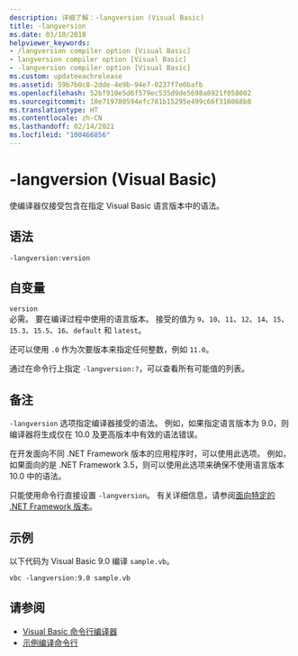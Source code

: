 ```yaml
---
description: 详细了解：-langversion (Visual Basic)
title: -langversion
ms.date: 03/10/2018
helpviewer_keywords:
- /langversion compiler option [Visual Basic]
- langversion compiler option [Visual Basic]
- -langversion compiler option [Visual Basic]
ms.custom: updateeachrelease
ms.assetid: 59b7b0c8-2dde-4e9b-94e7-0237f7e0bafb
ms.openlocfilehash: 52bf910e5d6f579ec535d9de5698a8921f058002
ms.sourcegitcommit: 10e719780594efc781b15295e499c66f316068b8
ms.translationtype: HT
ms.contentlocale: zh-CN
ms.lasthandoff: 02/14/2021
ms.locfileid: "100466856"
---
```

# <a name="-langversion-visual-basic"></a>-langversion (Visual Basic)

使编译器仅接受包含在指定 Visual Basic 语言版本中的语法。  
  
## <a name="syntax"></a>语法  
  
```console  
-langversion:version  
```  
  
## <a name="arguments"></a>自变量

 `version`\
 必需。 要在编译过程中使用的语言版本。 接受的值为 `9`、`10`、`11`、`12`、`14`、`15`、`15.3`、`15.5`、`16`、`default` 和 `latest`。

 还可以使用 `.0` 作为次要版本来指定任何整数，例如 `11.0`。

 通过在命令行上指定 `-langversion:?`，可以查看所有可能值的列表。

## <a name="remarks"></a>备注

`-langversion` 选项指定编译器接受的语法。 例如，如果指定语言版本为 9.0，则编译器将生成仅在 10.0 及更高版本中有效的语法错误。

在开发面向不同 .NET Framework 版本的应用程序时，可以使用此选项。 例如，如果面向的是 .NET Framework 3.5，则可以使用此选项来确保不使用语言版本 10.0 中的语法。

只能使用命令行直接设置 `-langversion`。 有关详细信息，请参阅[面向特定的 .NET Framework 版本](/visualstudio/ide/visual-studio-multi-targeting-overview)。

## <a name="example"></a>示例

以下代码为 Visual Basic 9.0 编译 `sample.vb`。

```console
vbc -langversion:9.0 sample.vb
```

## <a name="see-also"></a>请参阅

- [Visual Basic 命令行编译器](index.md)
- [示例编译命令行](sample-compilation-command-lines.md)
